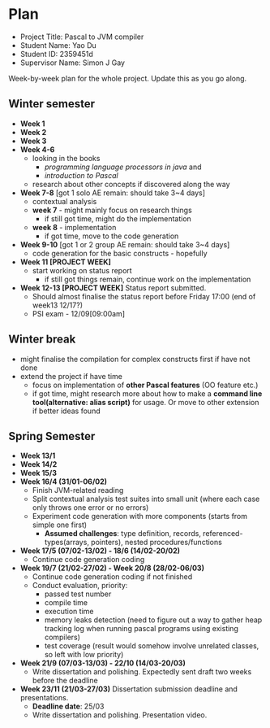 # Plan

* Project Title: Pascal to JVM compiler
* Student Name: Yao Du
* Student ID: 2359451d
* Supervisor Name: Simon J Gay

Week-by-week plan for the whole project. Update this as you go along.

## Winter semester

* **Week 1**
* **Week 2**
* **Week 3**
* **Week 4-6**
  * looking in the books
    * *programming language processors in java* and
    * *introduction to Pascal*
  * research about other concepts if discovered along the way
* **Week 7-8** [got 1 solo AE remain: should take 3~4 days]
  * contextual analysis
  * **week 7** - might mainly focus on research things
    * if still got time, might do the implementation
  * **week 8** - implementation
    * if got time, move to the code generation
* **Week 9-10** [got 1 or 2 group AE remain: should take 3~4 days]
  * code generation for the basic constructs - hopefully
* **Week 11 [PROJECT WEEK]**
  * start working on status report
    * if still got things remain, continue work on the implementation
* **Week 12-13 [PROJECT WEEK]** Status report submitted.
  * Should almost finalise the status report before Friday 17:00 (end of week13 12/17?)
  * PSI exam - 12/09[09:00am]

## Winter break

* might finalise the compilation for complex constructs first if have not done
* extend the project if have time
  * focus on implementation of **other Pascal features** (OO feature etc.)
  * if got time, might research more about how to make a **command line tool(alternative: alias script)** for usage. Or move to other extension if better ideas found

## Spring Semester

* **Week 13/1**
* **Week 14/2**
* **Week 15/3**
* **Week 16/4 (31/01-06/02)**
  * Finish JVM-related reading
  * Split contextual analysis test suites into small unit (where each case only throws one error or no errors)
  * Experiment code generation with more components (starts from simple one first)
    * **Assumed challenges**: type definition, records, referenced-types(arrays, pointers), nested procedures/functions
* **Week 17/5 (07/02-13/02) - 18/6 (14/02-20/02)**
  * Continue code generation coding
* **Week 19/7 (21/02-27/02) - Week 20/8 (28/02-06/03)**
  * Continue code generation coding if not finished
  * Conduct evaluation, priority:
    * passed test number
    * compile time
    * execution time
    * memory leaks detection (need to figure out a way to gather heap tracking log when running pascal programs using existing compilers)
    * test coverage (result would somehow involve unrelated classes, so left with low priority)
* **Week 21/9 (07/03-13/03) - 22/10 (14/03-20/03)**
  * Write dissertation and polishing. Expectedly sent draft two weeks before the deadline
* **Week 23/11 (21/03-27/03)** Dissertation submission deadline and presentations.
  * **Deadline date**: 25/03
  * Write dissertation and polishing. Presentation video.